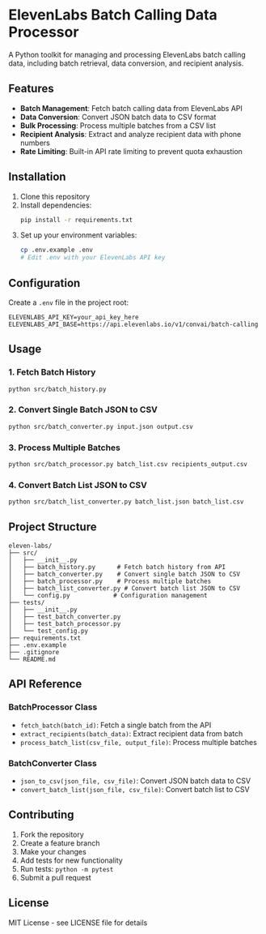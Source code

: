 # ElevenLabs Batch Calling Data Processor

A Python toolkit for managing and processing ElevenLabs batch calling data, including batch retrieval, data conversion, and recipient analysis.

## Features

- **Batch Management**: Fetch batch calling data from ElevenLabs API
- **Data Conversion**: Convert JSON batch data to CSV format
- **Bulk Processing**: Process multiple batches from a CSV list
- **Recipient Analysis**: Extract and analyze recipient data with phone numbers
- **Rate Limiting**: Built-in API rate limiting to prevent quota exhaustion

## Installation

1. Clone this repository
2. Install dependencies:
   ```bash
   pip install -r requirements.txt
   ```
3. Set up your environment variables:
   ```bash
   cp .env.example .env
   # Edit .env with your ElevenLabs API key
   ```

## Configuration

Create a `.env` file in the project root:
```
ELEVENLABS_API_KEY=your_api_key_here
ELEVENLABS_API_BASE=https://api.elevenlabs.io/v1/convai/batch-calling
```

## Usage

### 1. Fetch Batch History
```bash
python src/batch_history.py
```

### 2. Convert Single Batch JSON to CSV
```bash
python src/batch_converter.py input.json output.csv
```

### 3. Process Multiple Batches
```bash
python src/batch_processor.py batch_list.csv recipients_output.csv
```

### 4. Convert Batch List JSON to CSV
```bash
python src/batch_list_converter.py batch_list.json batch_list.csv
```

## Project Structure

```
eleven-labs/
├── src/
│   ├── __init__.py
│   ├── batch_history.py      # Fetch batch history from API
│   ├── batch_converter.py    # Convert single batch JSON to CSV
│   ├── batch_processor.py    # Process multiple batches
│   ├── batch_list_converter.py # Convert batch list JSON to CSV
│   └── config.py            # Configuration management
├── tests/
│   ├── __init__.py
│   ├── test_batch_converter.py
│   ├── test_batch_processor.py
│   └── test_config.py
├── requirements.txt
├── .env.example
├── .gitignore
└── README.md
```

## API Reference

### BatchProcessor Class
- `fetch_batch(batch_id)`: Fetch a single batch from the API
- `extract_recipients(batch_data)`: Extract recipient data from batch
- `process_batch_list(csv_file, output_file)`: Process multiple batches

### BatchConverter Class
- `json_to_csv(json_file, csv_file)`: Convert JSON batch data to CSV
- `convert_batch_list(json_file, csv_file)`: Convert batch list to CSV

## Contributing

1. Fork the repository
2. Create a feature branch
3. Make your changes
4. Add tests for new functionality
5. Run tests: `python -m pytest`
6. Submit a pull request

## License

MIT License - see LICENSE file for details
